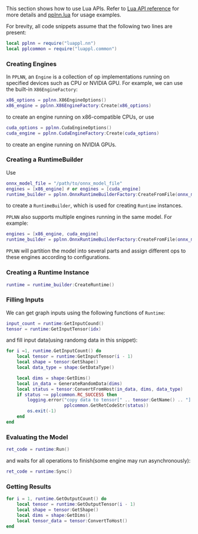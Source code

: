 This section shows how to use Lua APIs. Refer to [Lua API reference](lua-api-reference.md) for more details and [pplnn.lua](../../tools/pplnn.lua) for usage examples.

For brevity, all code snippets assume that the following two lines are present:

```lua
local pplnn = require("luappl.nn")
local pplcommon = require("luappl.common")
```

### Creating Engines

In `PPLNN`, an `Engine` is a collection of op implementations running on specified devices such as CPU or NVIDIA GPU. For example, we can use the built-in `X86EngineFactory`:

```lua
x86_options = pplnn.X86EngineOptions()
x86_engine = pplnn.X86EngineFactory:Create(x86_options)
```

to create an engine running on x86-compatible CPUs, or use

```lua
cuda_options = pplnn.CudaEngineOptions()
cuda_engine = pplnn.CudaEngineFactory:Create(cuda_options)
```

to create an engine running on NVIDIA GPUs.

### Creating a RuntimeBuilder

Use

```lua
onnx_model_file = "/path/to/onnx_model_file"
engines = [x86_engine] # or engines = [cuda_engine]
runtime_builder = pplnn.OnnxRuntimeBuilderFactory:CreateFromFile(onnx_model_file, engines)
```

to create a `RuntimeBuilder`, which is used for creating `Runtime` instances.

`PPLNN` also supports multiple engines running in the same model. For example:

```lua
engines = [x86_engine, cuda_engine]
runtime_builder = pplnn.OnnxRuntimeBuilderFactory:CreateFromFile(onnx_model_file, engines)
```

`PPLNN` will partition the model into several parts and assign different ops to these engines according to configurations.

### Creating a Runtime Instance

```lua
runtime = runtime_builder:CreateRuntime()
```

### Filling Inputs

We can get graph inputs using the following functions of `Runtime`:

```lua
input_count = runtime:GetInputCound()
tensor = runtime:GetInputTensor(idx)
```

and fill input data(using randomg data in this snippet):

```lua
for i =1, runtime.GetInputCount() do
    local tensor = runtime:GetInputTensor(i - 1)
    local shape = tensor:GetShape()
    local data_type = shape:GetDataType()

    local dims = shape:GetDims()
    local in_data = GenerateRandomData(dims)
    local status = tensor:ConvertFromHost(in_data, dims, data_type)
    if status ~= pplcommon.RC_SUCCESS then
        logging.error("copy data to tensor[" .. tensor:GetName() .. "] failed: " ..
                      pplcommon.GetRetCodeStr(status))
        os.exit(-1)
    end
end
```

### Evaluating the Model

```lua
ret_code = runtime:Run()
```

and waits for all operations to finish(some engine may run asynchronously):

```lua
ret_code = runtime:Sync()
```

### Getting Results

```lua
for i = 1, runtime.GetOutputCount() do
    local tensor = runtime:GetOutputTensor(i - 1)
    local shape = tensor:GetShape()
    local dims = shape:GetDims()
    local tensor_data = tensor:ConvertToHost()
end
```
